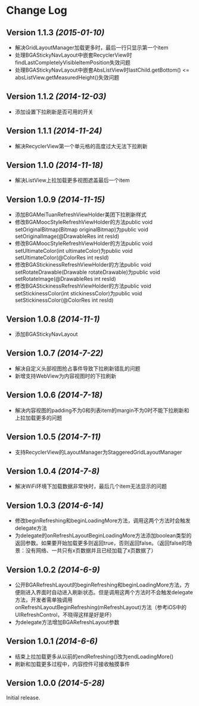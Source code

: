Change Log
==========

Version 1.1.3 *(2015-01-10)*
----------------------------

- 解决GridLayoutManager加载更多时，最后一行只显示第一个item
- 处理BGAStickyNavLayout中嵌套RecyclerView时findLastCompletelyVisibleItemPosition失效问题
- 处理BGAStickyNavLayout中嵌套AbsListView时lastChild.getBottom() <= absListView.getMeasuredHeight()失效问题

Version 1.1.2 *(2014-12-03)*
----------------------------

- 添加设置下拉刷新是否可用的开关

Version 1.1.1 *(2014-11-24)*
----------------------------

- 解决RecyclerView第一个单元格的高度过大无法下拉刷新

Version 1.1.0 *(2014-11-18)*
----------------------------

- 解决ListView上拉加载更多视图遮盖最后一个item

Version 1.0.9 *(2014-11-15)*
----------------------------

- 添加BGAMeiTuanRefreshViewHolder美团下拉刷新样式
- 修改BGAMoocStyleRefreshViewHolder的方法public void setOriginalBitmap(Bitmap originalBitmap)为public void setOriginalImage(@DrawableRes int resId)
- 修改BGAMoocStyleRefreshViewHolder的方法public void setUltimateColor(int ultimateColor)为public void setUltimateColor(@ColorRes int resId)
- 修改BGAStickinessRefreshViewHolder的方法public void setRotateDrawable(Drawable rotateDrawable)为public void setRotateImage(@DrawableRes int resId)
- 修改BGAStickinessRefreshViewHolder的方法public void setStickinessColor(int stickinessColor)为public void setStickinessColor(@ColorRes int resId)

Version 1.0.8 *(2014-11-1)*
----------------------------

- 添加BGAStickyNavLayout

Version 1.0.7 *(2014-7-22)*
----------------------------

- 解决自定义头部视图抢占事件导致下拉刷新错乱的问题
- 新增支持WebView为内容视图时的下拉刷新

Version 1.0.6 *(2014-7-18)*
----------------------------

- 解决内容视图的padding不为0和列表item的margin不为0时不能下拉刷新和上拉加载更多的问题

Version 1.0.5 *(2014-7-11)*
----------------------------

- 支持RecyclerView的LayoutManager为StaggeredGridLayoutManager

Version 1.0.4 *(2014-7-8)*
----------------------------

- 解决WiFi环境下加载数据非常快时，最后几个item无法显示的问题

Version 1.0.3 *(2014-6-14)*
----------------------------

- 修改beginRefreshing和beginLoadingMore方法，调用这两个方法时会触发delegate方法
- 为delegate的onRefreshLayoutBeginLoadingMore方法添加boolean类型的返回参数。如果要开始加载更多则返回true，否则返回false。（返回false的场景：没有网络、一共只有x页数据并且已经加载了x页数据了）

Version 1.0.2 *(2014-6-9)*
----------------------------

- 公开BGARefreshLayout的beginRefreshing和beginLoadingMore方法，方便刚进入界面时自动进入刷新状态。但是调用这两个方法时不会触发delegate方法，开发者需单独调用onRefreshLayoutBeginRefreshing(mRefreshLayout)方法（参考iOS中的UIRefreshControl，不晓得这样是好是坏）
- 为delegate方法增加BGARefreshLayout参数

Version 1.0.1 *(2014-6-6)*
----------------------------

- 结束上拉加载更多从以前的endRefreshing()改为endLoadingMore()
- 刷新和加载更多过程中，内容控件可接收触摸事件

Version 1.0.0 *(2014-5-28)*
----------------------------

Initial release.